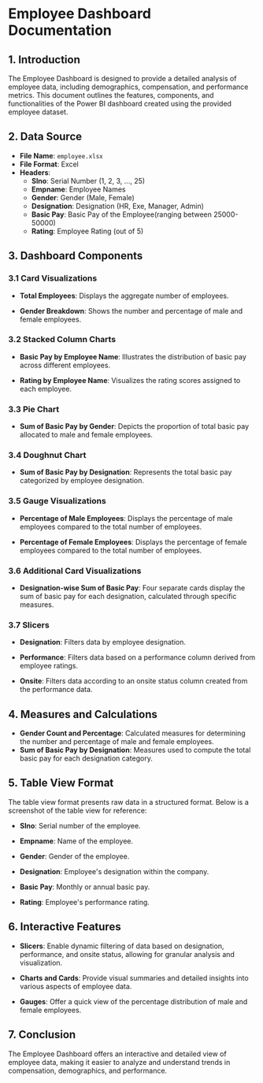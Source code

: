 # **Employee Dashboard Documentation**

## **1. Introduction**

The Employee Dashboard is designed to provide a detailed analysis of employee data, including demographics, compensation, and performance metrics. This document outlines the features, components, and functionalities of the Power BI dashboard created using the provided employee dataset.

## **2. Data Source**

- **File Name**: `employee.xlsx`
- **File Format**: Excel
- **Headers**:
  - **Slno**: Serial Number (1, 2, 3, ..., 25)
  - **Empname**: Employee Names
  - **Gender**: Gender (Male, Female)
  - **Designation**: Designation (HR, Exe, Manager, Admin)
  - **Basic Pay**: Basic Pay of the Employee(ranging between 25000-50000)
  - **Rating**: Employee Rating (out of 5)

## **3. Dashboard Components**

### **3.1 Card Visualizations**

- **Total Employees**: Displays the aggregate number of employees.
  
- **Gender Breakdown**: Shows the number and percentage of male and female employees.

### **3.2 Stacked Column Charts**

- **Basic Pay by Employee Name**: Illustrates the distribution of basic pay across different employees.
  
- **Rating by Employee Name**: Visualizes the rating scores assigned to each employee.

### **3.3 Pie Chart**

- **Sum of Basic Pay by Gender**: Depicts the proportion of total basic pay allocated to male and female employees.

### **3.4 Doughnut Chart**

- **Sum of Basic Pay by Designation**: Represents the total basic pay categorized by employee designation.

### **3.5 Gauge Visualizations**

- **Percentage of Male Employees**: Displays the percentage of male employees compared to the total number of employees.
  
- **Percentage of Female Employees**: Displays the percentage of female employees compared to the total number of employees.

### **3.6 Additional Card Visualizations**

- **Designation-wise Sum of Basic Pay**: Four separate cards display the sum of basic pay for each designation, calculated through specific measures.

### **3.7 Slicers**

- **Designation**: Filters data by employee designation.
  
- **Performance**: Filters data based on a performance column derived from employee ratings.
  
- **Onsite**: Filters data according to an onsite status column created from the performance data.

## **4. Measures and Calculations**

- **Gender Count and Percentage**: Calculated measures for determining the number and percentage of male and female employees.
- **Sum of Basic Pay by Designation**: Measures used to compute the total basic pay for each designation category.

## **5. Table View Format**

The table view format presents raw data in a structured format. Below is a screenshot of the table view for reference:


- **Slno**: Serial number of the employee.
  
- **Empname**: Name of the employee.
  
- **Gender**: Gender of the employee.
  
- **Designation**: Employee's designation within the company.
  
- **Basic Pay**: Monthly or annual basic pay.
  
- **Rating**: Employee's performance rating.

## **6. Interactive Features**

- **Slicers**: Enable dynamic filtering of data based on designation, performance, and onsite status, allowing for granular analysis and visualization.

- **Charts and Cards**: Provide visual summaries and detailed insights into various aspects of employee data.

- **Gauges**: Offer a quick view of the percentage distribution of male and female employees.

## **7. Conclusion**

The Employee Dashboard offers an interactive and detailed view of employee data, making it easier to analyze and understand trends in compensation, demographics, and performance.
